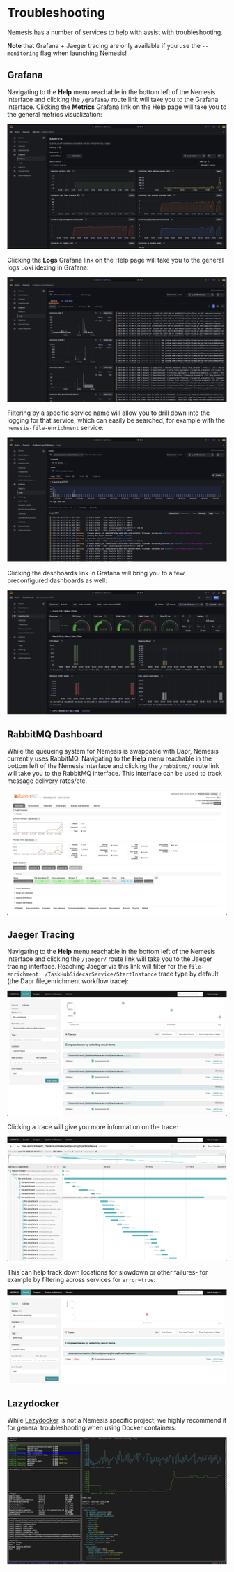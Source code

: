 # Troubleshooting

Nemesis has a number of services to help with assist with troubleshooting.

**Note** that Grafana + Jaeger tracing are only available if you use the `--monitoring` flag when launching Nemesis!

## Grafana

Navigating to the **Help** menu reachable in the bottom left of the Nemesis interface and clicking the `/grafana/` route link will take you to the Grafana interface. Clicking the **Metrics** Grafana link on the Help page will take you to the general metrics visualization:

![Grafana Metrics](images/grafana-metrics.png)

Clicking the **Logs** Grafana link on the Help page will take you to the general logs Loki idexing in Grafana:

![Grafana Logging](images/grafana-logging.png)

Filtering by a specific service name will allow you to drill down into the logging for that service, which can easily be searched, for example with the `nemesis-file-enrichment` service:

![Grafana Logging](images/grafana-logging-details.png)

Clicking the dashboards link in Grafana will bring you to a few preconfigured dashboards as well:

![Grafana Dashboard](images/grafana-dashboards.png)

## RabbitMQ Dashboard

While the queueing system for Nemesis is swappable with Dapr, Nemesis currently uses RabbitMQ. Navigating to the **Help** menu reachable in the bottom left of the Nemesis interface and clicking the `/rabbitmq/` route link will take you to the RabbitMQ interface. This interface can be used to track message delivery rates/etc.

![RabbitMQ Dashboard](images/rabbitmq.png)

## Jaeger Tracing

Navigating to the **Help** menu reachable in the bottom left of the Nemesis interface and clicking the `/jaeger/` route link will take you to the Jaeger tracing interface. Reaching Jaeger via this link will filter for the `file-enrichment: /TaskHubSidecarService/StartInstance` trace type by default (the Dapr file_enrichment workflow trace):

![Jaeger traces](images/jaeger-traces.png)

Clicking a trace will give you more information on the trace:

![Jaeger trace details](images/jaeger-trace-details.png)

This can help track down locations for slowdown or other failures- for example by filtering across services for `error=true`:

![Jaeger trace error](images/jaeger-trace-error.png)

## Lazydocker

While [Lazydocker](https://github.com/jesseduffield/lazydocker) is not a Nemesis specific project, we highly recommend it for general troubleshooting when using Docker containers:

![Lazydocker](images/lazydocker.png)